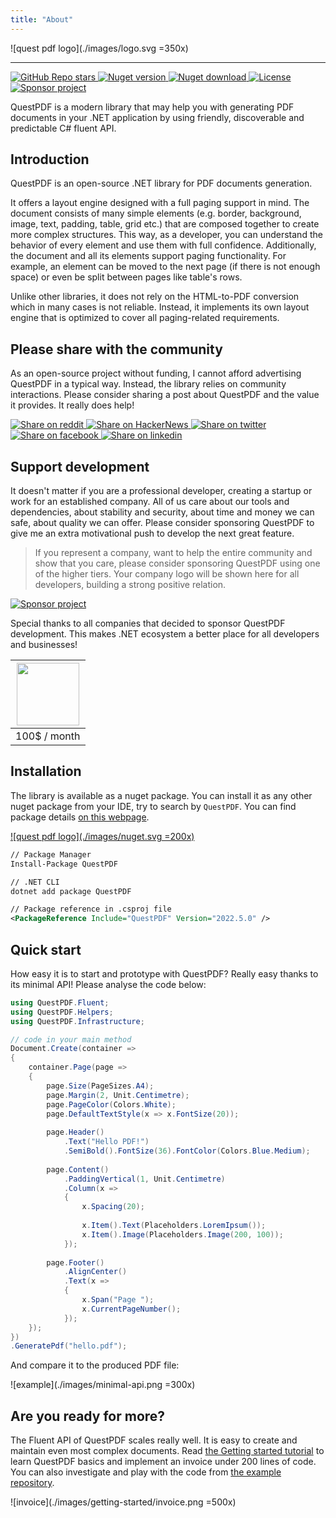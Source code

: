 ```yaml
---
title: "About"
---
```


![quest pdf logo](./images/logo.svg =350x)

---

<a href="https://github.com/QuestPDF/QuestPDF/stargazers">
    <img src="https://img.shields.io/github/stars/QuestPDF/QuestPDF" alt="GitHub Repo stars">
</a>

<a href="https://www.nuget.org/packages/QuestPDF/">
    <img src="https://img.shields.io/nuget/v/QuestPdf" alt="Nuget version">
</a>

<a href="https://www.nuget.org/packages/QuestPDF/">
    <img src="https://img.shields.io/nuget/dt/QuestPDF" alt="Nuget download">
</a>

<a href="https://github.com/QuestPDF/QuestPDF/blob/main/LICENSE">
    <img src="https://img.shields.io/github/license/QuestPDF/QuestPDF" alt="License">
</a>

<a href="https://github.com/sponsors/QuestPDF">
    <img src="https://img.shields.io/badge/sponsor-project-red" alt="Sponsor project">
</a>

QuestPDF is a modern library that may help you with generating PDF documents in your .NET application by using friendly, discoverable and predictable C# fluent API.


## Introduction

QuestPDF is an open-source .NET library for PDF documents generation.

It offers a layout engine designed with a full paging support in mind. The document consists of many simple elements (e.g. border, background, image, text, padding, table, grid etc.) that are composed together to create more complex structures. This way, as a developer, you can understand the behavior of every element and use them with full confidence. Additionally, the document and all its elements support paging functionality. For example, an element can be moved to the next page (if there is not enough space) or even be split between pages like table's rows.

Unlike other libraries, it does not rely on the HTML-to-PDF conversion which in many cases is not reliable. Instead, it implements its own layout engine that is optimized to cover all paging-related requirements.

## Please share with the community

As an open-source project without funding, I cannot afford advertising QuestPDF in a typical way. Instead, the library relies on community interactions. Please consider sharing a post about QuestPDF and the value it provides. It really does help!

<a href="https://reddit.com/submit?url=https://github.com/QuestPDF/QuestPDF&title=QuestPDF">
    <img src="https://img.shields.io/badge/share%20on-reddit-red?logo=reddit" alt="Share on reddit">
</a>

<a href="https://news.ycombinator.com/submitlink?u=https://github.com/QuestPDF/QuestPDF">
    <img src="https://img.shields.io/badge/share%20on-hacker%20news-orange?logo=ycombinator" alt="Share on HackerNews">
</a>

<a href="https://twitter.com/share?url=https://github.com/QuestPDF/QuestPDF&t=QuestPDF">
    <img src="https://img.shields.io/badge/share%20on-twitter-03A9F4?logo=twitter" alt="Share on twitter">
</a>

<a href="https://www.facebook.com/sharer/sharer.php?u=https://github.com/QuestPDF/QuestPDF">
    <img src="https://img.shields.io/badge/share%20on-facebook-1976D2?logo=facebook" alt="Share on facebook">
</a>

<a href="https://www.linkedin.com/shareArticle?url=https://github.com/QuestPDF/QuestPDF&title=QuestPDF">
    <img src="https://img.shields.io/badge/share%20on-linkedin-3949AB?logo=linkedin" alt="Share on linkedin">
</a>

## Support development

It doesn't matter if you are a professional developer, creating a startup or work for an established company. All of us care about our tools and dependencies, about stability and security, about time and money we can safe, about quality we can offer. Please consider sponsoring QuestPDF to give me an extra motivational push to develop the next great feature.

> If you represent a company, want to help the entire community and show that you care, please consider sponsoring QuestPDF using one of the higher tiers. Your company logo will be shown here for all developers, building a strong positive relation.

[![Sponsor project](https://img.shields.io/badge/%E2%9D%A4%EF%B8%8F%20sponsor-QuestPDF-red)](https://github.com/sponsors/QuestPDF)

Special thanks to all companies that decided to sponsor QuestPDF development. This makes .NET ecosystem a better place for all developers and businesses!

| <a href="https://www.jetbrains.com/"><img src="./images/sponsorship/jetbrains-logo.svg" width="100px"></a> |
|------------------------------------------------------------------------------------------------------------|
| 100$ / month                                                                                               |


## Installation

The library is available as a nuget package. You can install it as any other nuget package from your IDE, try to search by `QuestPDF`. You can find package details [on this webpage](https://www.nuget.org/packages/QuestPDF/).

[![quest pdf logo](./images/nuget.svg =200x)](https://www.nuget.org/packages/QuestPDF/)


```xml
// Package Manager
Install-Package QuestPDF

// .NET CLI
dotnet add package QuestPDF

// Package reference in .csproj file
<PackageReference Include="QuestPDF" Version="2022.5.0" />
```

## Quick start

How easy it is to start and prototype with QuestPDF? Really easy thanks to its minimal API! Please analyse the code below:

```csharp
using QuestPDF.Fluent;
using QuestPDF.Helpers;
using QuestPDF.Infrastructure;

// code in your main method
Document.Create(container =>
{
    container.Page(page =>
    {
        page.Size(PageSizes.A4);
        page.Margin(2, Unit.Centimetre);
        page.PageColor(Colors.White);
        page.DefaultTextStyle(x => x.FontSize(20));
        
        page.Header()
            .Text("Hello PDF!")
            .SemiBold().FontSize(36).FontColor(Colors.Blue.Medium);
        
        page.Content()
            .PaddingVertical(1, Unit.Centimetre)
            .Column(x =>
            {
                x.Spacing(20);
                
                x.Item().Text(Placeholders.LoremIpsum());
                x.Item().Image(Placeholders.Image(200, 100));
            });
        
        page.Footer()
            .AlignCenter()
            .Text(x =>
            {
                x.Span("Page ");
                x.CurrentPageNumber();
            });
    });
})
.GeneratePdf("hello.pdf");
```

And compare it to the produced PDF file:

![example](./images/minimal-api.png =300x)


## Are you ready for more?

The Fluent API of QuestPDF scales really well. It is easy to create and maintain even most complex documents. Read [the Getting started tutorial](https://www.questpdf.com/documentation/getting-started.html) to learn QuestPDF basics and implement an invoice under 200 lines of code. You can also investigate and play with the code from [the example repository](https://github.com/QuestPDF/example-invoice).

![invoice](./images/getting-started/invoice.png =500x)

